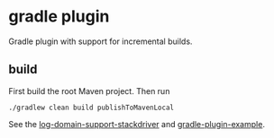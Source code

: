 # gradle plugin
Gradle plugin with support for incremental builds. 

## build
First build the root Maven project. Then run


	./gradlew clean build publishToMavenLocal

See the [log-domain-support-stackdriver] and [gradle-plugin-example].

[log-domain-support-stackdriver]:		../../support/stackdriver
[gradle-plugin-example]:				../../examples/gradle-plugin-example
